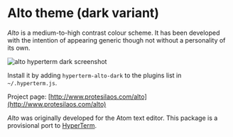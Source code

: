 # Alto theme (dark variant)

*Alto* is a medium-to-high contrast colour scheme. It has been developed with the intention of appearing generic though not without a personality of its own.

![alto hyperterm dark screenshot](https://raw.githubusercontent.com/protesilaos/prot16/master/alto/hyperterm/screenshot.png)

Install it by adding `hyperterm-alto-dark` to the plugins list in `~/.hyperterm.js`.

Project page: [http://www.protesilaos.com/alto](http://www.protesilaos.com/alto)

*Alto* was originally developed for the Atom text editor. This package is a provisional port to [HyperTerm](https://hyperterm.org/).
